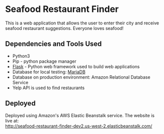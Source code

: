 # Seafood Restaurant Finder
This is a web application that allows the user to enter their city and receive seafood restaurant suggestions. Everyone loves seafood!

## Dependencies and Tools Used

- Python3
- Pip - python package manager
- [Flask](https://flask.palletsprojects.com/en/1.1.x/) - Python web framework used to build web applications
- Database for local testing: [MariaDB](https://mariadb.org/download/)
- Database on production environment: Amazon Relational Database Service
- Yelp API is used to find restaurants

## Deployed

Deployed using Amazon's AWS Elastic Beanstalk service.
The website is live at:  
http://seafood-restaurant-finder-dev2.us-west-2.elasticbeanstalk.com/
